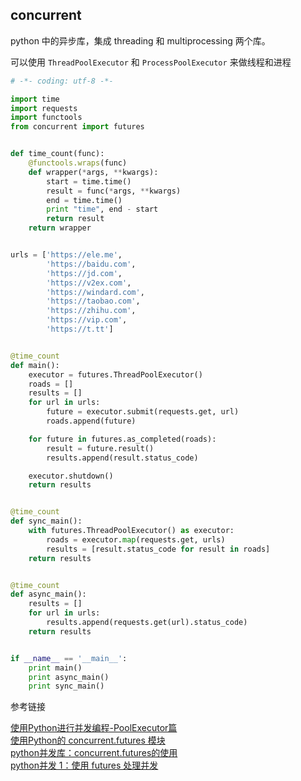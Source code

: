 ## concurrent

python 中的异步库，集成 threading 和 multiprocessing 两个库。

可以使用 `ThreadPoolExecutor` 和 `ProcessPoolExecutor` 来做线程和进程

```python
# -*- coding: utf-8 -*-

import time
import requests
import functools
from concurrent import futures


def time_count(func):
    @functools.wraps(func)
    def wrapper(*args, **kwargs):
        start = time.time()
        result = func(*args, **kwargs)
        end = time.time()
        print "time", end - start
        return result
    return wrapper


urls = ['https://ele.me',
        'https://baidu.com',
        'https://jd.com',
        'https://v2ex.com',
        'https://windard.com',
        'https://taobao.com',
        'https://zhihu.com',
        'https://vip.com',
        'https://t.tt']


@time_count
def main():
    executor = futures.ThreadPoolExecutor()
    roads = []
    results = []
    for url in urls:
        future = executor.submit(requests.get, url)
        roads.append(future)

    for future in futures.as_completed(roads):
        result = future.result()
        results.append(result.status_code)

    executor.shutdown()
    return results


@time_count
def sync_main():
    with futures.ThreadPoolExecutor() as executor:
        roads = executor.map(requests.get, urls)
        results = [result.status_code for result in roads]
    return results


@time_count
def async_main():
    results = []
    for url in urls:
        results.append(requests.get(url).status_code)
    return results


if __name__ == '__main__':
    print main()
    print async_main()
    print sync_main()

```

参考链接

[使用Python进行并发编程-PoolExecutor篇](http://www.dongwm.com/archives/%E4%BD%BF%E7%94%A8Python%E8%BF%9B%E8%A1%8C%E5%B9%B6%E5%8F%91%E7%BC%96%E7%A8%8B-PoolExecutor%E7%AF%87/)   
[使用Python的 concurrent.futures 模块](https://python-parallel-programmning-cookbook.readthedocs.io/zh_CN/latest/chapter4/02_Using_the_concurrent.futures_Python_modules.html)    
[python并发库：concurrent.futures的使用](https://blog.csdn.net/drdairen/article/details/69487643)    
[python并发 1：使用 futures 处理并发](https://segmentfault.com/a/1190000009819359)
